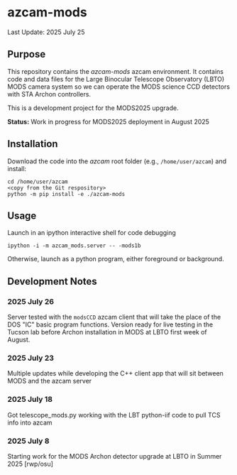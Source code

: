 # azcam-mods

Last Update: 2025 July 25

## Purpose

This repository contains the *azcam-mods* azcam environment.  It contains code and data files for the Large Binocular Telescope Observatory (LBTO) 
MODS camera system so we can operate the MODS science CCD detectors with STA Archon controllers.

This is a development project for the MODS2025 upgrade.

**Status:** Work in progress for MODS2025 deployment in August 2025

## Installation

Download the code into the *azcam* root folder (e.g., `/home/user/azcam`) and install:

```shell
cd /home/user/azcam
<copy from the Git respository>
python -m pip install -e ./azcam-mods
```

## Usage

Launch in an ipython interactive shell for code debugging
```shell
ipython -i -m azcam_mods.server -- -mods1b
```
Otherwise, launch as a python program, either foreground or background.


## Development Notes

### 2025 July 26
Server tested with the `modsCCD` azcam client that will take the place of the DOS "IC" basic program functions.
Version ready for live testing in the Tucson lab before Archon installation in MODS at LBTO first week of 
August.

### 2025 July 23
Multiple updates while developing the C++ client app that will sit between MODS and the azcam server

### 2025 July 18
Got telescope_mods.py working with the LBT python-iif code to pull TCS info into azcam

### 2025 July 8
Starting work for the MODS Archon detector upgrade at LBTO in Summer 2025 [rwp/osu]

